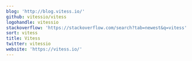```yaml
---
blog: 'http://blog.vitess.io/'
github: vitessio/vitess
logohandle: vitessio
stackoverflow: 'https://stackoverflow.com/search?tab=newest&q=vitess'
sort: vitess
title: Vitess
twitter: vitessio
website: 'https://vitess.io/'
---
```

